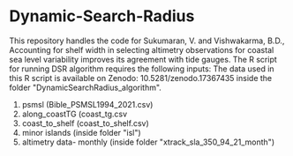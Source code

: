 # Dynamic-Search-Radius
This repository handles the code for Sukumaran, V. and Vishwakarma, B.D., Accounting for shelf width in selecting altimetry observations for coastal sea level variability improves its agreement with tide gauges.
The R script for running DSR algorithm requires the following inputs:
The data used in this R script  is available on Zenodo: 10.5281/zenodo.17367435 inside the folder "DynamicSearchRadius_algorithm". 
1. psmsl (Bible_PSMSL1994_2021.csv)
2. along_coastTG (coast_tg.csv
3. coast_to_shelf (coast_to_shelf.csv)
4. minor islands (inside folder "isl")
5. altimetry data- monthly (inside folder "xtrack_sla_350_94_21_month")
